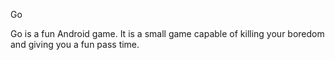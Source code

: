 Go

Go is a fun Android game. It is a small game capable of killing
your boredom and giving you a fun pass time.